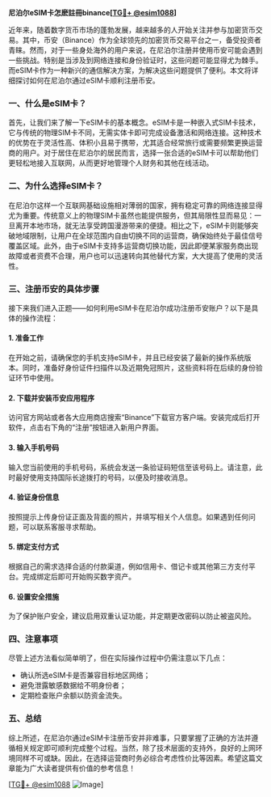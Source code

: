 **尼泊尔eSIM卡怎麽註冊binance[[TG💪+ @esim1088](https://t.me/s/esim1088)]**

近年来，随着数字货币市场的蓬勃发展，越来越多的人开始关注并参与加密货币交易。其中，币安（Binance）作为全球领先的加密货币交易平台之一，备受投资者青睐。然而，对于一些身处海外的用户来说，在尼泊尔注册并使用币安可能会遇到一些挑战。特别是当涉及到网络连接和身份验证时，这些问题可能显得尤为棘手。而eSIM卡作为一种新兴的通信解决方案，为解决这些问题提供了便利。本文将详细探讨如何在尼泊尔通过eSIM卡顺利注册币安。

### 一、什么是eSIM卡？

首先，让我们来了解一下eSIM卡的基本概念。eSIM卡是一种嵌入式SIM卡技术，它与传统的物理SIM卡不同，无需实体卡即可完成设备激活和网络连接。这种技术的优势在于灵活性高、体积小且易于携带，尤其适合经常旅行或需要频繁更换运营商的用户。对于居住在尼泊尔的居民而言，选择一张合适的eSIM卡可以帮助他们更轻松地接入互联网，从而更好地管理个人财务和其他在线活动。

### 二、为什么选择eSIM卡？

在尼泊尔这样一个互联网基础设施相对薄弱的国家，拥有稳定可靠的网络连接显得尤为重要。传统意义上的物理SIM卡虽然也能提供服务，但其局限性显而易见：一旦离开本地市场，就无法享受跨国漫游带来的便捷。相比之下，eSIM卡则能够突破地域限制，让用户在全球范围内自由切换不同的运营商，确保始终处于最佳信号覆盖区域。此外，由于eSIM卡支持多运营商切换功能，因此即便某家服务商出现故障或者资费不合理，用户也可以迅速转向其他替代方案，大大提高了使用的灵活性。

### 三、注册币安的具体步骤

接下来我们进入正题——如何利用eSIM卡在尼泊尔成功注册币安账户？以下是具体的操作流程：

#### 1. 准备工作
在开始之前，请确保您的手机支持eSIM卡，并且已经安装了最新的操作系统版本。同时，准备好身份证件扫描件以及近期免冠照片，这些资料将在后续的身份验证环节中使用。

#### 2. 下载并安装币安应用程序
访问官方网站或者各大应用商店搜索“Binance”下载官方客户端。安装完成后打开软件，点击右下角的“注册”按钮进入新用户界面。

#### 3. 输入手机号码
输入您当前使用的手机号码，系统会发送一条验证码短信至该号码上。请注意，此时最好使用支持国际长途拨打的号码，以便及时接收消息。

#### 4. 验证身份信息
按照提示上传身份证正面及背面的照片，并填写相关个人信息。如果遇到任何问题，可以联系客服寻求帮助。

#### 5. 绑定支付方式
根据自己的需求选择合适的付款渠道，例如信用卡、借记卡或其他第三方支付平台。完成绑定后即可开始购买数字资产。

#### 6. 设置安全措施
为了保护账户安全，建议启用双重认证功能，并定期更改密码以防止被盗风险。

### 四、注意事项

尽管上述方法看似简单明了，但在实际操作过程中仍需注意以下几点：
- 确认所选eSIM卡是否兼容目标地区网络；
- 避免泄露敏感数据给不明身份者；
- 定期检查账户余额以防资金流失。

### 五、总结

综上所述，在尼泊尔通过eSIM卡注册币安并非难事，只要掌握了正确的方法并遵循相关规定即可顺利完成整个过程。当然，除了技术层面的支持外，良好的上网环境同样不可或缺。因此，在选择运营商时务必综合考虑性价比等因素。希望这篇文章能为广大读者提供有价值的参考信息！

[[TG💪+ @esim1088](https://t.me/s/esim1088) ![Image](https://i.postimg.cc/4NQfJmqS/Snipaste-2025-05-13-00-14-12.png)]